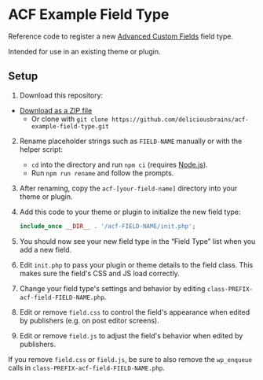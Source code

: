 # ACF Example Field Type

Reference code to register a new [Advanced Custom Fields](https://www.advancedcustomfields.com/) field type.

Intended for use in an existing theme or plugin.

## Setup

1. Download this repository:
- [Download as a ZIP file](https://github.com/deliciousbrains/acf-example-field-type/archive/refs/heads/main.zip)
    - Or clone with `git clone https://github.com/deliciousbrains/acf-example-field-type.git`
2. Rename placeholder strings such as `FIELD-NAME` manually or with the helper script: 
    - `cd` into the directory and run `npm ci` (requires [Node.js](https://nodejs.org/)).
    - Run `npm run rename` and follow the prompts.
3. After renaming, copy the `acf-[your-field-name]` directory into your theme or plugin.
4. Add this code to your theme or plugin to initialize the new field type:

    ```php
    include_once __DIR__ . '/acf-FIELD-NAME/init.php';    
    ```

5. You should now see your new field type in the “Field Type” list when you add a new field.
6. Edit `init.php` to pass your plugin or theme details to the field class. This makes sure the field's CSS and JS load correctly.
7. Change your field type's settings and behavior by editing `class-PREFIX-acf-field-FIELD-NAME.php`.
8. Edit or remove `field.css` to control the field's appearance when edited by publishers (e.g. on post editor screens).
9. Edit or remove `field.js` to adjust the field's behavior when edited by publishers.

If you remove `field.css` or `field.js`, be sure to also remove the `wp_enqueue` calls in `class-PREFIX-acf-field-FIELD-NAME.php`.
